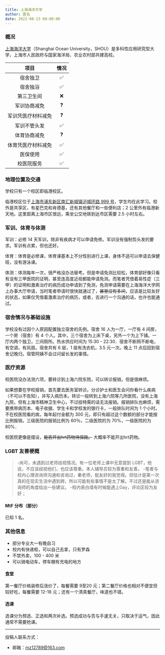 ```yaml
---
title: 上海海洋大学
author: 匿名
date: 2022-08-13 00:00:00
---
```


### 概况

[上海海洋大学](https://www.shou.edu.cn)（Shanghai Ocean University，SHOU）是多科性应用研究型大学，上海市人民政府与国家海洋局、农业农村部共建高校。

|项目|情况|
|:---:|:---:|
|宿舍独卫|✅|
|宿舍独浴|✅|
|第三卫生间|❌|
|军训协商减免|❓|
|军训凭医疗材料减免|❓|
|军训不管头发|✅|
|体育协商减免|❓|
|体育凭医疗材料减免|✅|
|医保使用|✅|
|校医院服务|✅|

### 地理位置及交通

学校只有一个校区即临港校区。

临港校区位于[上海市浦东新区南汇新城镇沪城环路 999 号](https://amap.com/place/B00155K8GN)，学生均在此学习。校外是共享区，有星巴克和肯德基，还有其他餐厅和一些便利店；2 公里外有临港新天地。这里距离上海市区很远，乘坐公交地铁到达市区需要 2.5 小时左右。

### 军训、体育与体测

军训：必修 14 天军训，除非有疾病才可以申请免修。军训没有强制剪头发的要求。军训有点累，但也还好。

体育：体育是必修课，体育课基本上不分性别进行上课，身体不适可以申请去保健班，没有游泳课。

体测：体测每年一次，很严格没办法替考。但是申请免测比较松，体育部好像只看有没有三甲医院的证明，甚至连高度近视都能申请免测。而笔者凭借着易性症（三甲）的证明和激素治疗的病历成功申请到了免测，免测申请需要在上海海洋大学网上办事大厅申请，当时笔者申请时很快就通过了，~~甚至没有多问~~，应该是比较友好的状态，如果仅凭借着激素治疗的病历，或者，去进行一个沟通的话，也许也能通过。


### 宿舍情况与基础设施

学校没有过因个人原因配置独立宿舍的先例。宿舍 16 人为一厅，一厅有 4 间房，一个房（宿舍）有 4 个人。其中，三个宿舍为上床下桌，另外一个为上下铺。一厅内两个独卫，三间厕所。热水供应时间为 15:30 - 22:30．宿舍不断网不断电，有空调，有风扇。宿舍共有 6 层，1 层有洗衣机，3.5 元一次。晚上 11 点后回到宿舍记晚归。宿管阿姨不会过问留长发的事情。

### 医疗资源

校医院没办法测六项，要转诊到上海六院东院，可以转诊报销，但是很麻烦。

如果想要在学校报销，首先要去医务室转诊。分诊护士和医生会问你看什么疾病（不可以不告知），并写入病历本。转诊一般转到上海六院等几所医院，没有上海九院，但有上海市精神卫生中心，不过挂特需的话无法报销。报销排队也麻烦，需要携带病历本、电子收据、学生卡和学校发的银行卡，一般排队时间为 1 个小时。不在校医院看的病，每年起付金额为 300 元，即只有超过这个数额的部分才能按比例报销。三级医院的报销比例为 60％，二级医院的为 70%，一级医院的为 80%．

校医院更像是摆设，~~能否开出hrt药物待探路。~~  大概率不能开出hrt药物。

### LGBT 友善梗概

 > -尚可，未遇到过老师歧视情况。有一位老师上课中无意提到 LGBT，他说，不应该歧视他们，也应该尊重。本人辅导员较为尊重和友善。
 > -笔者与校内心理咨询师沟通和咨询过，秦老师，挺友好的我觉得。但估计是第一次真的在现实生活中遇到跨，所以可能有些事情不是太了解。不过还是能从咨询师的角度给出一些建议。
 > -校内表白墙有时候能遇上Gay，评论区较为友好；

#### MtF 分布（部分）

已知 1 名。

### 其他信息

- 部分专业大一有晚自习
- 校内有快递柜，可以自己去拿，只有罗森
- 不禁外卖，100 - 400 米
- 可以骑电动车，停车棚有充电的地方

#### 食堂

第一餐厅价格装修后涨价了，每餐需要 9至20 元；第二餐厅价格也相对不便宜但较好吃，每餐需要 12-18 元；还有一个清真餐厅，味道也不错。

#### 选课

选课分为预选、正选和两次补选。预选成功与否与手速无关，只取决于运气，因此通常不需要抢课。

---

投稿人联系方式：

- 邮箱：<mz12789@163.com>
